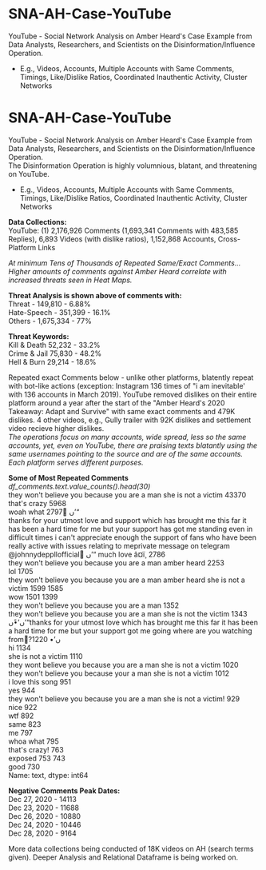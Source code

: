 # SNA-AH-Case-YouTube
YouTube - Social Network Analysis on Amber Heard's Case Example from Data Analysts, Researchers, and Scientists on the Disinformation/Influence Operation. 

- E.g., Videos, Accounts, Multiple Accounts with Same Comments, Timings, Like/Dislike Ratios, Coordinated Inauthentic Activity, Cluster Networks

# SNA-AH-Case-YouTube
YouTube - Social Network Analysis on Amber Heard's Case Example from Data Analysts, Researchers, and Scientists on the Disinformation/Influence Operation. 
<br>The Disinformation Operation is highly volumnious, blatant, and threatening on YouTube.  

- E.g., Videos, Accounts, Multiple Accounts with Same Comments, Timings, Like/Dislike Ratios, Coordinated Inauthentic Activity, Cluster Networks

<b>Data Collections: </b>
<br>YouTube: (1) 2,176,926 Comments (1,693,341 Comments with 483,585 Replies), 6,893 Videos (with dislike ratios), 1,152,868 Accounts, Cross-Platform Links

<i>At minimum Tens of Thousands of Repeated Same/Exact Comments... 
<br>Higher amounts of comments against Amber Heard correlate with increased threats seen in Heat Maps.</i>

<b>Threat Analysis is shown above of comments with:</b>
<br>Threat - 149,810 - 6.88%
<br>Hate-Speech - 351,399 - 16.1%
<br>Others - 1,675,334 - 77%

<b>Threat Keywords:</b>
<br>Kill & Death 52,232 - 33.2%
<br>Crime & Jail 75,830 - 48.2%
<br>Hell & Burn 29,214 - 18.6%

Repeated exact Comments below - unlike other platforms, blatently repeat with bot-like actions (exception: Instagram 136 times of "i am inevitable' with 136 accounts in March 2019). YouTube removed dislikes on their entire platform around a year after the start of the "Amber Heard's 2020 Takeaway: Adapt and Survive" with same exact comments and 479K dislikes. 4 other videos, e.g., Gully trailer with 92K dislikes and settlement video recieve higher dislikes. 
<i><br>The operations focus on many accounts, wide spread, less so the same accounts, yet, even on YouTube, there are praising texts blatantly using the same usernames pointing to the source and are of the same accounts. Each platform serves different purposes.</i>

<b>Some of Most Repeated Comments</b>
<i><br>df_comments.text.value_counts().head(30)</i>
<br>they won't believe you because you are a man she is not a victim                                                                                                                                                                                                                                                                                      43370
<br>that's crazy                                                                                                                                                                                                                                                                                                                                           5968   <br>woah what                                                                                                                                                                                                                                                                                                                                                2797
ًں’“<br>thanks for your utmost love and support which has brought me this far it has been a hard time for me but your support has got me standing even in difficult times i can't appreciate enough the support of fans who have been really active with issues relating to meprivate message on telegram @johnnydeppllofficial  ًں’“ much love â‌¤ï¸     2786<br>
they won't believe you because you are a man amber heard                                                                                                                                                                                                                                                                                               2253
<br>lol                                                                                                                                                                                                                                                                                                                                                    1705
<br>they won't believe you because you are a man amber heard she is not a victim                                                                                                                                                                                                                                                                           1599                                                                                                                                                                         1585
<br>wow                                                                                                                                                                                                                                                                                                                                                    1501
                                                                                                                                                 1399
<br>they won't believe you because you are a man                                                                                                                                                                                                                                                                                                           1352
<br>they won't believe you because you are a man she is not the victim                                                                                                                                                                                                                                                                                     1343
<br>ں’•ًں’“thanks for your utmost love which has brought me this far it has been a hard time for me but your support got me going where are you watching from?ًں’•                                                                                                                                                                                        1220
<br>hi                                                                                                                                                                                                                                                                                                                                                     1134
<br>she is not a victim                                                                                                                                                                                                                                                                                                                                    1110
<br>they wont believe you because you are a man she is not a victim                                                                                                                                                                                                                                                                                        1020
<br>they won't believe you because your a man she is not a victim                                                                                                                                                                                                                                                                                          1012
<br>i love this song                                                                                                                                                                                                                                                                                                                                        951
<br>yes                                                                                                                                                                                                                                                                                                                                                     944
<br>they won't believe you because you are a man she is not a victim!                                                                                                                                                                                                                                                                                       929
<br>nice                                                                                                                                                                                                                                                                                                                                                    922
<br>wtf                                                                                                                                                                                                                                                                                                                                                     892
<br>same                                                                                                                                                                                                                                                                                                                                                    823
<br>me                                                                                                                                                                                                                                                                                                                                                      797
<br>whoa what                                                                                                                                                                                                                                                                                                                                               795
<br>that's crazy!                                                                                                                                                                                                                                                                                                                                           763
<br>exposed                                                                                                                                                                                                                                                                                                                                                 753
                                                                                                                                                                          743
<br>good                                                                                                                                                                                                                                                                                                                                                    730
<br>Name: text, dtype: int64

<b>Negative Comments Peak Dates:</b>
<br>Dec 27, 2020 - 14113
<br>Dec 23, 2020 - 11688
<br>Dec 26, 2020 - 10880
<br>Dec 24, 2020 - 10446
<br>Dec 28, 2020 - 9164

More data collections being conducted of 18K videos on AH (search terms given). Deeper Analysis and Relational Dataframe is being worked on.
